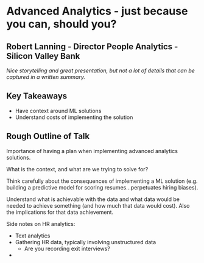 # Advanced Analytics - just because you can, should you? 

## Robert Lanning - Director People Analytics - Silicon Valley Bank

_Nice storytelling and great presentation, but not a lot of details that can be captured in a written summary._

## Key Takeaways

  - Have context around ML solutions
  - Understand costs of implementing the solution

## Rough Outline of Talk

Importance of having a plan when implementing advanced analytics solutions.

What is the context, and what are we trying to solve for? 

Think carefully about the consequences of implementing a ML solution (e.g. building a predictive model for scoring resumes...perpetuates hiring biases).

Understand what is achievable with the data and what data would be needed to achieve something (and how much that data would cost). Also the implications for that data achievement.

Side notes on HR analytics:

  - Text analytics
  - Gathering HR data, typically involving unstructured data
      + Are you recording exit interviews?
  - 


